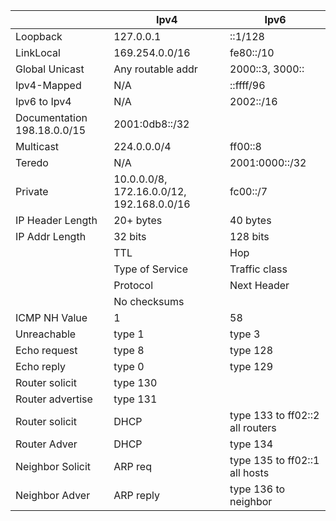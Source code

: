 | |Ipv4|Ipv6|
|-|-|-|
|Loopback|127.0.0.1|::1/128|
|LinkLocal|169.254.0.0/16|fe80::/10|
|Global Unicast|Any routable addr|2000::3, 3000::|
|Ipv4-Mapped|N/A|::ffff/96|
|Ipv6 to Ipv4|N/A|2002::/16|
|Documentation   198.18.0.0/15|2001:0db8::/32|
|Multicast|224.0.0.0/4|ff00::8|
|Teredo|N/A|2001:0000::/32|
|Private|10.0.0.0/8, 172.16.0.0/12, 192.168.0.0/16|fc00::/7|
|IP Header Length|20+ bytes|40 bytes|
|IP Addr Length|32 bits|128 bits|
||TTL|Hop|
||Type of Service|Traffic class|
||Protocol|Next Header|
||No checksums|
|ICMP NH Value|1|58|
|Unreachable|type 1|type 3|
|Echo request|type 8|type 128|
|Echo reply|type 0|type 129|
|Router solicit|type 130|
|Router advertise|type 131|
|Router solicit|DHCP|type 133 to ff02::2 all routers|
|Router Adver|DHCP|type 134|to ff02::1 all hosts|
|Neighbor Solicit|ARP req|type 135 to ff02::1 all hosts|
|Neighbor Adver|ARP reply|type 136 to neighbor|